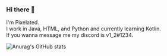### Hi there 👋

I'm Pixelated.  
I work in Java, HTML, and Python and currently learning Kotlin.   
If you wanna message me my discord is v1_2#1234.  

![Anurag's GitHub stats](https://github-readme-stats.vercel.app/api?username=M3gaPixel&theme=tokyonight&show_icons=true)
